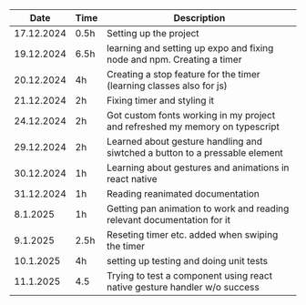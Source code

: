 | Date       | Time | Description                                                                  |
| ---------- | ---- | ---------------------------------------------------------------------------- |
| 17.12.2024 | 0.5h | Setting up the project                                                       |
| 19.12.2024 | 6.5h | learning and setting up expo and fixing node and npm. Creating a timer       |
| 20.12.2024 | 4h   | Creating a stop feature for the timer (learning classes also for js)         |
| 21.12.2024 | 2h   | Fixing timer and styling it                                                  |
| 24.12.2024 | 2h   | Got custom fonts working in my project and refreshed my memory on typescript |
| 29.12.2024 | 2h   | Learned about gesture handling and siwtched a button to a pressable element  |
| 30.12.2024 | 1h   | Learning about gestures and animations in react native                       |
| 31.12.2024 | 1h   | Reading reanimated documentation                                             |
| 8.1.2025   | 1h   | Getting pan animation to work and reading relevant documentation for it      |
| 9.1.2025   | 2.5h | Reseting timer etc. added when swiping the timer                             |
| 10.1.2025  | 4h   | setting up testing and doing unit tests                                      |
| 11.1.2025  | 4.5  | Trying to test a component using react native gesture handler w/o success    |
